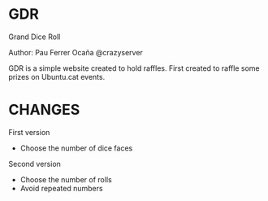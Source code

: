 GDR
===

Grand Dice Roll

Author: Pau Ferrer Ocaña @crazyserver

GDR is a simple website created to hold raffles.
First created to raffle some prizes on Ubuntu.cat events.

CHANGES
=======
First version
- Choose the number of dice faces

Second version
- Choose the number of rolls
- Avoid repeated numbers
